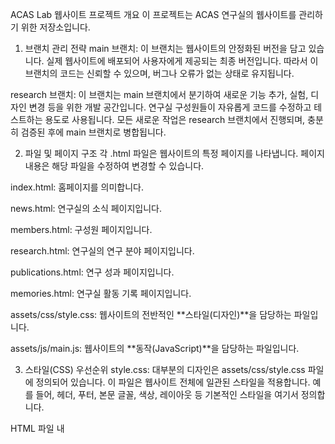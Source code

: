 ACAS Lab 웹사이트 프로젝트 개요
이 프로젝트는 ACAS 연구실의 웹사이트를 관리하기 위한 저장소입니다.

1. 브랜치 관리 전략
main 브랜치: 이 브랜치는 웹사이트의 안정화된 버전을 담고 있습니다. 실제 웹사이트에 배포되어 사용자에게 제공되는 최종 버전입니다. 따라서 이 브랜치의 코드는 신뢰할 수 있으며, 버그나 오류가 없는 상태로 유지됩니다.

research 브랜치: 이 브랜치는 main 브랜치에서 분기하여 새로운 기능 추가, 실험, 디자인 변경 등을 위한 개발 공간입니다. 연구실 구성원들이 자유롭게 코드를 수정하고 테스트하는 용도로 사용됩니다. 모든 새로운 작업은 research 브랜치에서 진행되며, 충분히 검증된 후에 main 브랜치로 병합됩니다.

2. 파일 및 페이지 구조
각 .html 파일은 웹사이트의 특정 페이지를 나타냅니다. 페이지 내용은 해당 파일을 수정하여 변경할 수 있습니다.

index.html: 홈페이지를 의미합니다.

news.html: 연구실의 소식 페이지입니다.

members.html: 구성원 페이지입니다.

research.html: 연구실의 연구 분야 페이지입니다.

publications.html: 연구 성과 페이지입니다.

memories.html: 연구실 활동 기록 페이지입니다.

assets/css/style.css: 웹사이트의 전반적인 **스타일(디자인)**을 담당하는 파일입니다.

assets/js/main.js: 웹사이트의 **동작(JavaScript)**을 담당하는 파일입니다.

3. 스타일(CSS) 우선순위
style.css: 대부분의 디자인은 assets/css/style.css 파일에 정의되어 있습니다. 이 파일은 웹사이트 전체에 일관된 스타일을 적용합니다. 예를 들어, 헤더, 푸터, 본문 글꼴, 색상, 레이아웃 등 기본적인 스타일을 여기서 정의합니다.

HTML 파일 내 <style> 태그: 개별 html 파일 안에 <style> 태그를 사용하여 작성된 CSS 코드는 style.css 파일의 내용을 덮어쓰고 우선적으로 적용됩니다. 이는 특정 페이지에만 적용하고 싶은 특별한 디자인이 있을 때 유용합니다. 예를 들어 publications.html 파일에는 다른 페이지와 다른 출판물 목록 디자인을 위해 자체적인 <style> 블록이 포함되어 있습니다.

4. 경로 설정 (파일 참조)
HTML 파일에서 이미지, CSS, JavaScript 파일 등을 참조할 때는 경로를 정확하게 지정해야 합니다.

link rel="stylesheet" href="assets/css/style.css": 현재 위치한 폴더(예: index.html) 기준으로 assets 폴더 안의 css 폴더, 그 안의 style.css 파일을 참조합니다.

link rel="stylesheet" href="../assets/css/style.css": 만약 members.html 페이지에서 members/cheolho-choi.html과 같은 하위 폴더의 파일을 참조할 경우, ..을 사용하여 상위 폴더로 이동한 후 경로를 지정해야 오류가 발생하지 않습니다.